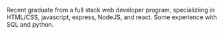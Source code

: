 Recent graduate from a full stack web developer program, specializiing in HTML/CSS, javascript, express, NodeJS, and react. Some experience with SQL and python. 
